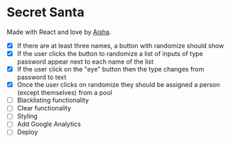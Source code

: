 # Secret Santa

Made with React and love by [Aisha](https://twitter.com/gregg_aisha).

- [x] If there are at least three names, a button with randomize should show
- [x] If the user clicks the button to randomize a list of inputs of type password appear next to each name of the list
- [x] If the user click on the "eye" button then the type changes from password to text
- [x] Once the user clicks on randomize they should be assigned a person (except themselves) from a pool
- [ ] Blacklisting functionality
- [ ] Clear functionality
- [ ] Styling
- [ ] Add Google Analytics
- [ ] Deploy
